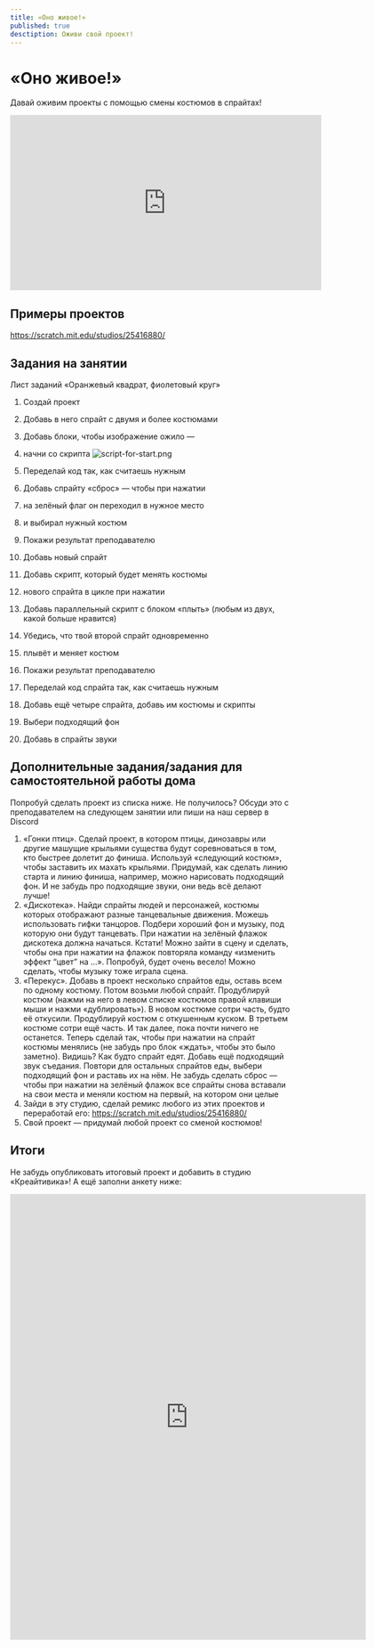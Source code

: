 ```yaml
---
title: «Оно живое!»
published: true
desctiption: Оживи свой проект!
---
```

# «Оно живое!»

Давай оживим проекты с помощью смены костюмов в спрайтах!

<iframe width="560" height="315" src="https://www.youtube.com/embed/5UoYWuydVf4" frameborder="0" allow="accelerometer; autoplay; clipboard-write; encrypted-media; gyroscope; picture-in-picture" allowfullscreen></iframe>

## Примеры проектов
https://scratch.mit.edu/studios/25416880/ 



## Задания на занятии
Лист заданий «Оранжевый квадрат, фиолетовый круг»
1. Создай проект
1. Добавь в него спрайт с двумя и более костюмами
1. Добавь блоки, чтобы изображение ожило — 
1. начни со скрипта
![script-for-start.png]({{site.baseurl}}/lessons/itsalive/script-for-start.png)

1. Переделай код так, как считаешь нужным
1. Добавь спрайту «сброс» — чтобы при нажатии
1. на зелёный флаг он переходил в нужное место
1. и выбирал нужный костюм 
1. Покажи результат преподавателю
1. Добавь новый спрайт
1. Добавь скрипт, который будет менять костюмы
1. нового спрайта в цикле при нажатии
1. Добавь параллельный скрипт c  блоком «плыть» (любым из двух, какой больше нравится)
1. Убедись, что твой второй спрайт одновременно
1. плывёт и меняет костюм
1. Покажи результат преподавателю
1. Переделай код спрайта так, как считаешь нужным
1. Добавь ещё четыре спрайта, добавь им костюмы и скрипты
1. Выбери подходящий фон
1. Добавь в спрайты звуки


 

## Дополнительные задания/задания для самостоятельной работы дома

Попробуй сделать проект из списка ниже. Не получилось? Обсуди это с преподавателем на следующем занятии или пиши на наш сервер в Discord

1. «Гонки птиц». Сделай проект, в котором птицы, динозавры или другие машущие крыльями существа будут соревноваться в том, кто быстрее долетит до финиша. Используй «следующий костюм», чтобы заставить их махать крыльями. Придумай, как сделать линию старта и линию финиша, например, можно нарисовать подходящий фон. И не забудь про подходящие звуки, они ведь всё делают лучше!
1. «Дискотека». Найди спрайты людей и персонажей, костюмы которых отображают разные танцевальные движения. Можешь использовать гифки танцоров. Подбери хороший фон и музыку, под которую они будут танцевать. При нажатии на зелёный флажок дискотека должна начаться. Кстати! Можно зайти в сцену и сделать, чтобы она при нажатии на флажок повторяла команду «изменить эффект “цвет” на ...». Попробуй, будет очень весело! Можно сделать, чтобы музыку тоже играла сцена.
1. «Перекус». Добавь в проект несколько спрайтов еды, оставь всем по одному костюму. Потом возьми любой спрайт. Продублируй костюм (нажми на него в левом списке костюмов правой клавиши мыши и нажми «дублировать»). В новом костюме сотри часть, будто её откусили. Продублируй костюм с откушенным куском. В третьем костюме сотри ещё часть. И так далее, пока почти ничего не останется. Теперь сделай так, чтобы при нажатии на спрайт костюмы менялись (не забудь про блок «ждать», чтобы это было заметно). Видишь? Как будто спрайт едят. Добавь ещё подходящий звук съедания. Повтори для остальных спрайтов еды, выбери подходящий фон и раставь их на нём. Не забудь сделать сброс — чтобы при нажатии на зелёный флажок все спрайты снова вставали на свои места и меняли костюм на первый, на котором они целые
1. Зайди в эту студию, сделай ремикс любого из этих проектов и переработай его: https://scratch.mit.edu/studios/25416880/ 
1. Свой проект — придумай любой проект со сменой костюмов!



## Итоги
Не забудь опубликовать итоговый проект и добавить в студию «Креайтивика»! А ещё заполни анкету ниже:

<iframe src="https://docs.google.com/forms/d/e/1FAIpQLScPti2iwKYpGmIugE_yQeH4cokA-rZ93GQl77xcgviPMkjB5Q/viewform?embedded=true" width="640" height="801" frameborder="0" marginheight="0" marginwidth="0">Загрузка…</iframe>
